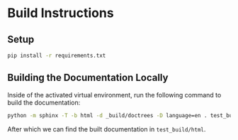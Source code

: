# Build Instructions

## Setup

```bash
pip install -r requirements.txt
```

## Building the Documentation Locally

Inside of the activated virtual environment, run the following command to build the documentation:

```bash
python -m sphinx -T -b html -d _build/doctrees -D language=en . test_build/html
```

After which we can find the built documentation in `test_build/html`.
